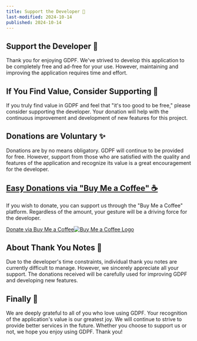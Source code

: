 ```yaml
---
title: Support the Developer 💖
last-modified: 2024-10-14
published: 2024-10-14
---
```


## Support the Developer 💖

Thank you for enjoying GDPF. We've strived to develop this application to be completely free and ad-free for your use. However, maintaining and improving the application requires time and effort.

## If You Find Value, Consider Supporting 🙏

If you truly find value in GDPF and feel that "it's too good to be free," please consider supporting the developer. Your donation will help with the continuous improvement and development of new features for this project.

## Donations are Voluntary ✨

Donations are by no means obligatory. GDPF will continue to be provided for free. However, support from those who are satisfied with the quality and features of the application and recognize its value is a great encouragement for the developer.

## [Easy Donations via "Buy Me a Coffee" ☕](https://buymeacoffee.com/canaria.computer)

If you wish to donate, you can support us through the "Buy Me a Coffee" platform. Regardless of the amount, your gesture will be a driving force for the developer.

[Donate via Buy Me a Coffee![Buy Me a Coffee Logo](/media/bmc-button.png)](https://buymeacoffee.com/canaria.computer)

## About Thank You Notes 🌟

Due to the developer's time constraints, individual thank you notes are currently difficult to manage. However, we sincerely appreciate all your support. The donations received will be carefully used for improving GDPF and developing new features.

## Finally 🎉

We are deeply grateful to all of you who love using GDPF. Your recognition of the application's value is our greatest joy. We will continue to strive to provide better services in the future.
Whether you choose to support us or not, we hope you enjoy using GDPF. Thank you!
